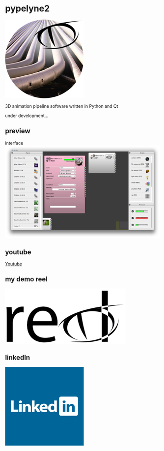 # pypelyne2
![overview](/pypelyne2/doc/gitimg/pypelyne2.png)

3D animation pipeline software written in Python and Qt

under development...

## preview
interface
![overview](/pypelyne2/doc/gitimg/overview.png)

## youtube
[Youtube](https://www.youtube.com/watch?v=-2KhSFLMGUs)

## my demo reel
[![Reel](/pypelyne2/doc/gitimg/reel.png)](https://www.dropbox.com/s/lrhukj3f9l35c7a/MussatoMichael_DemoReel.mov?dl=0)

## linkedIn
[![Reel](/pypelyne2/doc/gitimg/linkedin.png)](https://uk.linkedin.com/in/michael-mussato-7811a786)

